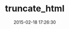 ---
layout: post
title:  "truncate_html"
repo:   "hgmnz/truncate_html"
date:   2015-02-18 17:26:30
gemurl: https://github.com/hgmnz/truncate_html
---